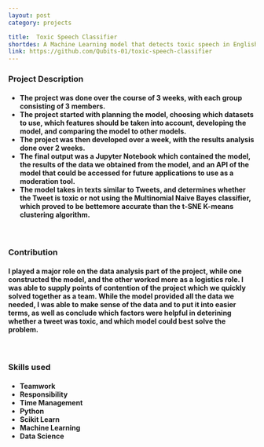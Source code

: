 ```yaml
---
layout: post
category: projects

title:  Toxic Speech Classifier
shortdes: A Machine Learning model that detects toxic speech in English, Tagalog, or Taglish
link: https://github.com/Qubits-01/toxic-speech-classifier
---
```

<h3>Project Description</h3>
<h4>
    <ul>
        <li>The project was done over the course of 3 weeks, with each group consisting of 3 members.</li>
        <li>The project started with planning the model, choosing which datasets to use, which features should be taken into account, developing the model, and comparing the model to other models.</li>
        <li>The project was then developed over a week, with the results analysis done over 2 weeks.</li>
        <li>The final output was a Jupyter Notebook which contained the model, the results of the data we obtained from the model, and an API of the model that could be accessed for future applications to use as a moderation tool.</li>
        <li>The model takes in texts similar to Tweets, and determines whether the Tweet is toxic or not using the Multinomial Naive Bayes classifier, which proved to be bettemore accurate than the t-SNE K-means clustering algorithm.</li>
    </ul>
</h4>

<br>
<h3>Contribution</h3>
<h4>
    I played a major role on the data analysis part of the project, while one constructed the model, and the other worked more as a logistics role. I was able to supply points of contention of the project which we quickly solved together as a team. While the model provided all the data we needed, I was able to make sense of the data and to put it into easier terms, as well as conclude which factors were helpful in deterining whether a tweet was toxic, and which model could best solve the problem.
</h4>
<br>
<h3>Skills used</h3>
<h4>
    <ul>
        <li>Teamwork</li>
        <li>Responsibility</li>
        <li>Time Management</li>
        <li>Python</li>
        <li>Scikit Learn</li>
        <li>Machine Learning</li>
        <li>Data Science</li>
    </ul>
</h4>
